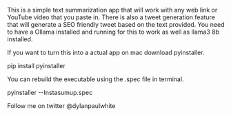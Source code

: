 This is a simple text summarization app that will work with any web link or YouTube video that you paste in. 
There is also a tweet generation feature that will generate a SEO friendly tweet based on the text provided.
You need to have a Ollama installed and running for this to work as well as llama3 8b installed.

If you want to turn this into a actual app on mac download pyinstaller. 

pip install pyinstaller

You can rebuild the executable using the .spec file in terminal.

pyinstaller --Instasumup.spec

Follow me on twitter @dylanpaulwhite

